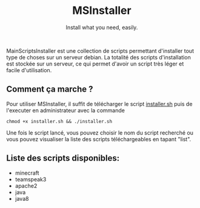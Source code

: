 <h1 align="center">MSInstaller</h1>
<p align="center">Install what you need, easily.</p><br />

MainScriptsInstaller est une collection de scripts permettant d'installer tout type de choses sur un serveur debian.
La totalité des scripts d'installation est stockée sur un serveur, ce qui permet d'avoir un script très léger et facile d'utilisation.

## Comment ça marche ?
Pour utiliser MSInstaller, il suffit de télécharger le script <a href="https://raw.githubusercontent.com/RomainStorai/MSInstaller/master/apache2.sh">installer.sh</a> puis de l'executer en administrateur avec la commande
```
chmod +x installer.sh && ./installer.sh
```
Une fois le script lancé, vous pouvez choisir le nom du script recherché ou vous pouvez visualiser la liste des scripts téléchargeables en tapant "list".

## Liste des scripts disponibles:
- minecraft
- teamspeak3
- apache2
- java
- java8

